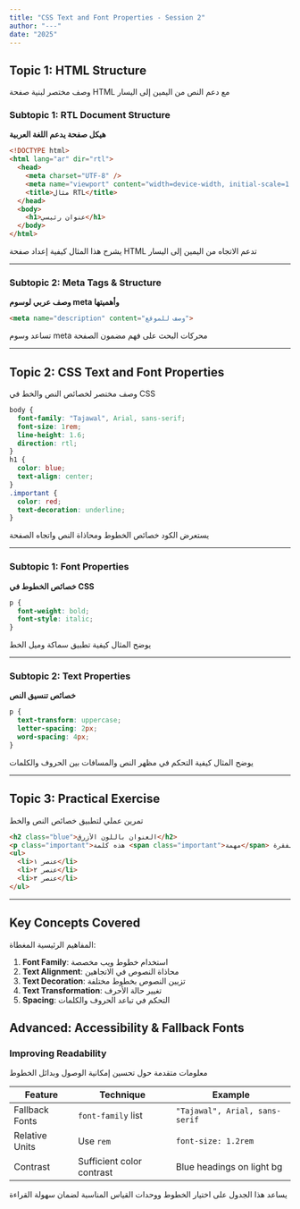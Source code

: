 ```yaml
---
title: "CSS Text and Font Properties - Session 2"
author: "---"
date: "2025"
---
```


## Topic 1: HTML Structure

<div class="arabic">
وصف مختصر لبنية صفحة HTML مع دعم النص من اليمين إلى اليسار
</div>

### Subtopic 1: RTL Document Structure

**هيكل صفحة يدعم اللغة العربية**

```html
<!DOCTYPE html>
<html lang="ar" dir="rtl">
  <head>
    <meta charset="UTF-8" />
    <meta name="viewport" content="width=device-width, initial-scale=1.0" />
    <title>مثال RTL</title>
  </head>
  <body>
    <h1>عنوان رئيسي</h1>
  </body>
</html>
```

<div class="arabic">
يشرح هذا المثال كيفية إعداد صفحة HTML تدعم الاتجاه من اليمين إلى اليسار
</div>

---

### Subtopic 2: Meta Tags & Structure

**وصف عربي لوسوم meta وأهميتها**

```html
<meta name="description" content="وصف للموقع">
```

<div class="arabic">
تساعد وسوم meta محركات البحث على فهم مضمون الصفحة
</div>

---

## Topic 2: CSS Text and Font Properties

<div class="arabic">
وصف مختصر لخصائص النص والخط في CSS
</div>

```css
body {
  font-family: "Tajawal", Arial, sans-serif;
  font-size: 1rem;
  line-height: 1.6;
  direction: rtl;
}
h1 {
  color: blue;
  text-align: center;
}
.important {
  color: red;
  text-decoration: underline;
}
```

<div class="arabic">
يستعرض الكود خصائص الخطوط ومحاذاة النص واتجاه الصفحة
</div>

---

### Subtopic 1: Font Properties

**خصائص الخطوط في CSS**

```css
p {
  font-weight: bold;
  font-style: italic;
}
```

<div class="arabic">
يوضح المثال كيفية تطبيق سماكة وميل الخط
</div>

---

### Subtopic 2: Text Properties

**خصائص تنسيق النص**

```css
p {
  text-transform: uppercase;
  letter-spacing: 2px;
  word-spacing: 4px;
}
```

<div class="arabic">
يوضح المثال كيفية التحكم في مظهر النص والمسافات بين الحروف والكلمات
</div>

---

## Topic 3: Practical Exercise

<div class="arabic">
تمرين عملي لتطبيق خصائص النص والخط
</div>

```html
<h2 class="blue">العنوان باللون الأزرق</h2>
<p class="important">هذه كلمة <span class="important">مهمة</span> داخل الفقرة.</p>
<ul>
  <li>عنصر ١</li>
  <li>عنصر ٢</li>
  <li>عنصر ٣</li>
</ul>
```

---

## Key Concepts Covered

<div class="arabic">
المفاهيم الرئيسية المغطاة:
</div>

1. **Font Family**: استخدام خطوط ويب مخصصة
2. **Text Alignment**: محاذاة النصوص في الاتجاهين
3. **Text Decoration**: تزيين النصوص بخطوط مختلفة
4. **Text Transformation**: تغيير حالة الأحرف
5. **Spacing**: التحكم في تباعد الحروف والكلمات

## Advanced: Accessibility & Fallback Fonts

### Improving Readability

<div class="arabic">
معلومات متقدمة حول تحسين إمكانية الوصول وبدائل الخطوط
</div>

| Feature | Technique | Example |
|---------|-----------|---------|
| Fallback Fonts | `font-family` list | `"Tajawal", Arial, sans-serif` |
| Relative Units | Use `rem` | `font-size: 1.2rem` |
| Contrast | Sufficient color contrast | Blue headings on light bg |

<div class="arabic">
يساعد هذا الجدول على اختيار الخطوط ووحدات القياس المناسبة لضمان سهولة القراءة
</div>
